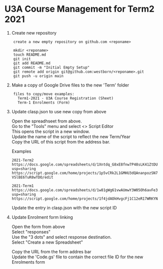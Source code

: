 # U3A Course Management for Term2 2021

1. Create new repository

```
    create a new empty repository on github.com <reponame>

    mkdir <reponame>
    touch README.md
    git init
    git add README.md
    git commit -m "Initial Empty Setup"
    git remote add origin git@github.com:westborn/<reponame>.git
    git push -u origin main
```

2. Make a copy of Google Drive files to the new 'Term' folder

```
    files to copy/move examples:
      Term1-2021 - U3A Course Registration (Sheet)
      Term-1 Enrolments (Form)
```

3.  Update clasp.json to use new copy from above

    Open the spreadhseet from above.  
    Go to the "Tools" menu and select <> Script Editor  
    This opens the script in a new window.  
    Update the name of the script to reflect the new Term/Year  
    Copy the URL of this script from the address bar.

    Examples

    ```
    2021-Term2
    https://docs.google.com/spreadsheets/d/1Xntdq_G8xE8fnw7P48sLK41ZtDUjDLVaeX97e1AWoUk/edit?usp=sharing
    https://script.google.com/home/projects/1p5vCRk2L1GMHU3dQAnanpozSN7Amj0SZRJ2oqwgBT-VSlBE6TuR8wTDO/edit

    2021-Term1
    https://docs.google.com/spreadsheets/d/1w81gWg61vwAUmwY3W05Oh6avFe3GSuUGmjXR5u7p6rk/edit?usp=sharing
    https://script.google.com/home/projects/1f4jdAOkHvgcFj1C12eR17WRKYN2kzLV1p5CgQlZQJ3nsRvWS5hXTFuva/edit
    ```

    Update the entry in clasp.json with the new script ID

4.  Update Enrolment form linking

    Open the form from above  
    Select "responses"  
    Use the "3 dots" and select response destination.  
    Select "Create a new Spreadsheet"

    Copy the URL from the form addres bar  
    Update the 'Code.gs' file to contain the correct file ID for the new Enrolments form
